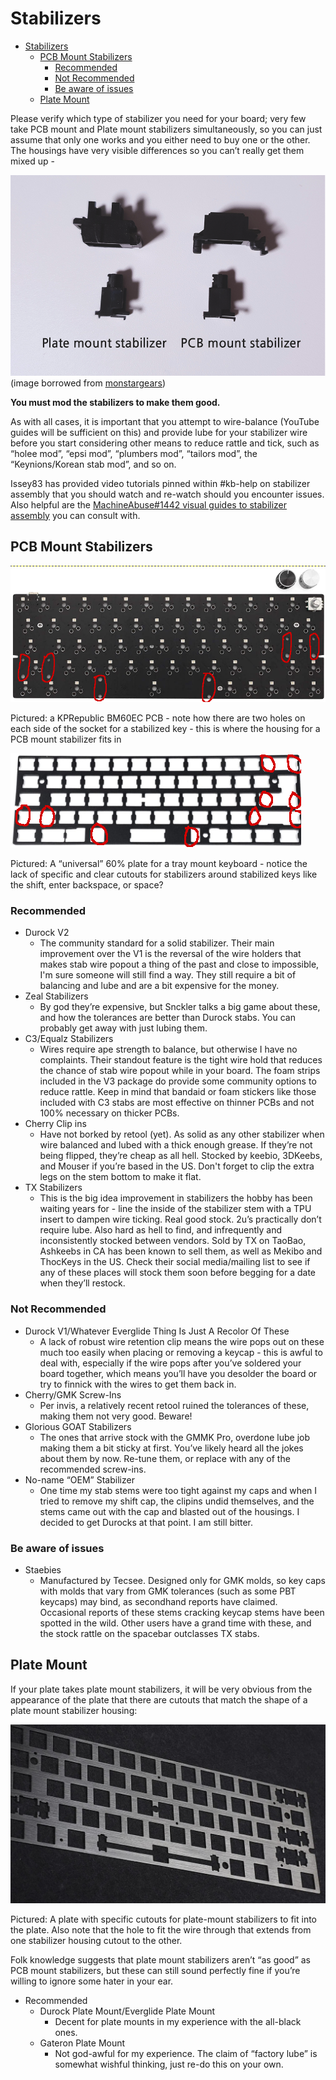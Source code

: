 # Stabilizers

- [Stabilizers](#stabilizers)
  - [PCB Mount Stabilizers](#pcb-mount-stabilizers)
    - [Recommended](#recommended)
    - [Not Recommended](#not-recommended)
    - [Be aware of issues](#be-aware-of-issues)
  - [Plate Mount](#plate-mount)

Please verify which type of stabilizer you need for your board; very few take PCB mount and Plate mount stabilizers simultaneously, so you can just assume that only one works and you either need to buy one or the other. The housings have very visible differences so you can’t really get them mixed up -

![plate mounted and pcb mounted stabilizers comparison](images/stabilizercomparison.png)
(image borrowed from [monstargears](https://www.monstargears.com/98/?idx=172))

**You must mod the stabilizers to make them good.**

As with all cases, it is important that you attempt to wire-balance (YouTube guides will be sufficient on this) and provide lube for your stabilizer wire before you start considering other means to reduce rattle and tick, such as “holee mod”, “epsi mod”, “plumbers mod”, “tailors mod”, the “Keynions/Korean stab mod”, and so on.

Issey83 has provided video tutorials pinned within #kb-help on stabilizer assembly that you should watch and re-watch should you encounter issues. Also helpful are the [MachineAbuse#1442 visual guides to stabilizer assembly](https://imgur.com/gallery/pHK0vhz) you can consult with.

## PCB Mount Stabilizers

![60% pcb that accepts pcb mounted stabilizers](images/bm60ec_pcb.png)

Pictured: a KPRepublic BM60EC PCB - note how there are two holes on each side of the socket for a stabilized key - this is where the housing for a PCB mount stabilizer fits in

![60% keyboard plate that does not accept plate mounted stabilizers](images/pcbmountstabsplate.png)

Pictured: A “universal” 60% plate for a tray mount keyboard - notice the lack of specific and clear cutouts for stabilizers around stabilized keys like the shift, enter backspace, or space?

### Recommended

- Durock V2
  - The community standard for a solid stabilizer. Their main improvement over the V1 is the reversal of the wire holders that makes stab wire popout a thing of the past and close to impossible, I'm sure someone will still find a way.  They still require a bit of balancing and lube and are a bit expensive for the money.
- Zeal Stabilizers
  - By god they’re expensive, but Snckler talks a big game about these, and how the tolerances are better than Durock stabs. You can probably get away with just lubing them. 
- C3/Equalz Stabilizers
  - Wires require ape strength to balance, but otherwise I have no complaints. Their standout feature is the tight wire hold that reduces the chance of stab wire popout while in your board. The foam strips included in the V3 package do provide some community options to reduce rattle. Keep in mind that bandaid or foam stickers like those included with C3 stabs are most effective on thinner PCBs and not 100% necessary on thicker PCBs. 
- Cherry Clip ins
  - Have not borked by retool (yet). As solid as any other stabilizer when wire balanced and lubed with a thick enough grease. If they’re not being flipped, they’re cheap as all hell. Stocked by keebio, 3DKeebs, and Mouser if you’re based in the US. Don't forget to clip the extra legs on the stem bottom to make it flat. 
- TX Stabilizers
  - This is the big idea improvement in stabilizers the hobby has been waiting years for - line the inside of the stabilizer stem with a TPU insert to dampen wire ticking. Real good stock. 2u’s practically don’t require lube. Also hard as hell to find, and infrequently and inconsistently stocked between vendors. Sold by TX on TaoBao, Ashkeebs in CA has been known to sell them, as well as Mekibo and ThocKeys in the US. Check their social media/mailing list to see if any of these places will stock them soon before begging for a date when they’ll restock.

### Not Recommended

- Durock V1/Whatever Everglide Thing Is Just A Recolor Of These
  - A lack of robust wire retention clip means the wire pops out on these much too easily when placing or removing a keycap - this is awful to deal with, especially if the wire pops after you’ve soldered your board together,  which means you’ll have you desolder the board or try to finnick with the wires to get them back in. 
- Cherry/GMK Screw-Ins
  - Per invis, a relatively recent retool ruined the tolerances of these, making them not very good. Beware!
- Glorious GOAT Stabilizers
  - The ones that arrive stock with the GMMK Pro, overdone lube job making them a bit sticky at first. You’ve likely heard all the jokes about them by now. Re-tune them, or replace with any of the recommended screw-ins.
- No-name “OEM” Stabilizer
  - One time my stab stems were too tight against my caps and when I tried to remove my shift cap, the clipins undid themselves, and the stems came out with the cap and blasted out of the housings. I decided to get Durocks at that point. I am still bitter.

### Be aware of issues

- Staebies
  - Manufactured by Tecsee. Designed only for GMK molds, so key caps with molds that vary from GMK tolerances (such as some PBT keycaps) may bind, as secondhand reports have claimed. Occasional reports of these stems cracking keycap stems have been spotted in the wild. Other users have a grand time with these, and the stock rattle on the spacebar outclasses TX stabs.

## Plate Mount

If your plate takes plate mount stabilizers, it will be very obvious from the appearance of the plate that there are cutouts that match the shape of a plate mount stabilizer housing:

![60% keyboard plate with cutouts for plate mounted stabilizers](images/platemountedplate.png)

Pictured: A plate with specific cutouts for plate-mount stabilizers to fit into the plate. Also note that the hole to fit the wire through that extends from one stabilizer housing cutout to the other.

Folk knowledge suggests that plate mount stabilizers aren’t “as good” as PCB mount stabilizers, but these can still sound perfectly fine if you’re willing to ignore some hater in your ear.

- Recommended
  - Durock Plate Mount/Everglide Plate Mount
    - Decent for plate mounts in my experience with the all-black ones.
  - Gateron Plate Mount
    - Not god-awful for my experience. The claim of “factory lube” is somewhat wishful thinking, just re-do this on your own.
